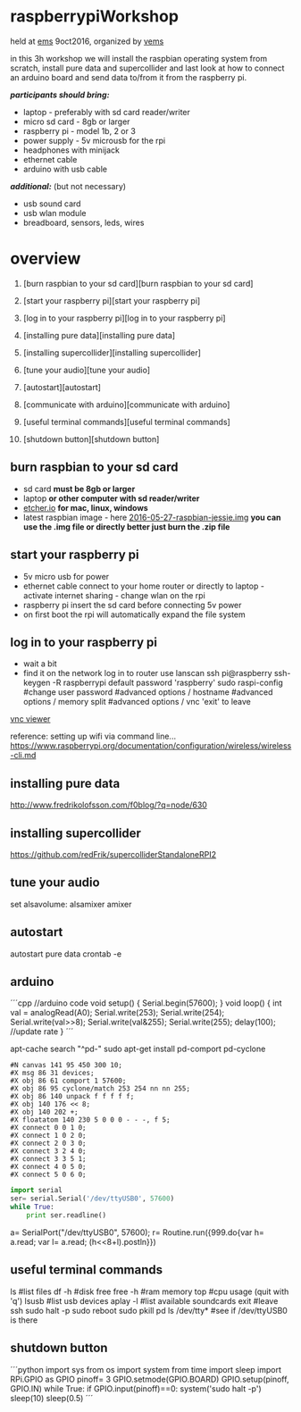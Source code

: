 # raspberrypiWorkshop

held at [ems](http://elektronmusikstudion.se) 9oct2016, organized by [vems](https://vems.nu)

in this 3h workshop we will install the raspbian operating system from scratch, install pure data and supercollider and last look at how to connect an arduino board and send data to/from it from the raspberry pi.

***participants should bring:***

* laptop - preferably with sd card reader/writer
* micro sd card - 8gb or larger
* raspberry pi - model 1b, 2 or 3
* power supply - 5v microusb for the rpi
* headphones with minijack
* ethernet cable
* arduino with usb cable

***additional:*** (but not necessary)

* usb sound card
* usb wlan module
* breadboard, sensors, leds, wires

overview
==

1. [burn raspbian to your sd card][burn raspbian to your sd card]

2. [start your raspberry pi][start your raspberry pi]

3. [log in to your raspberry pi][log in to your raspberry pi]

4. [installing pure data][installing pure data]

5. [installing supercollider][installing supercollider]

6. [tune your audio][tune your audio]

7. [autostart][autostart]

8. [communicate with arduino][communicate with arduino]

9. [useful terminal commands][useful terminal commands]

10. [shutdown button][shutdown button]

burn raspbian to your sd card
--

* sd card
    **must be 8gb or larger**
* laptop
    **or other computer with sd reader/writer**
* [etcher.io](http://etcher.io)
    **for mac, linux, windows**
* latest raspbian image - here [2016-05-27-raspbian-jessie.img](https://www.raspberrypi.org/downloads/raspbian/)
    **you can use the .img file or directly better just burn the .zip file**

start your raspberry pi
--

* 5v micro usb for power
* ethernet cable connect to your home router or directly to laptop - activate internet sharing - change wlan on the rpi
* raspberry pi insert the sd card before connecting 5v power
* on first boot the rpi will automatically expand the file system

log in to your raspberry pi
--

* wait a bit
* find it on the network
log in to router
use lanscan
ssh pi@raspberry
ssh-keygen -R raspberrypi
default password 'raspberry'
sudo raspi-config
#change user password
#advanced options / hostname
#advanced options / memory split
#advanced options / vnc
'exit' to leave

[vnc viewer](https://www.realvnc.com/download/viewer/)

reference: setting up wifi via command line... https://www.raspberrypi.org/documentation/configuration/wireless/wireless-cli.md

installing pure data
--

http://www.fredrikolofsson.com/f0blog/?q=node/630

installing supercollider
--

https://github.com/redFrik/supercolliderStandaloneRPI2

tune your audio
--

set alsavolume:
alsamixer
amixer

autostart
--

autostart pure data
crontab -e

arduino
--

´´´cpp
//arduino code
void setup() {
    Serial.begin(57600);
}
void loop() {
    int val = analogRead(A0);
    Serial.write(253);
    Serial.write(254);
    Serial.write(val>>8);
    Serial.write(val&255);
    Serial.write(255);
    delay(100);  //update rate
}
´´´

apt-cache search "^pd-"
sudo apt-get install pd-comport pd-cyclone

```
#N canvas 141 95 450 300 10;
#X msg 86 31 devices;
#X obj 86 61 comport 1 57600;
#X obj 86 95 cyclone/match 253 254 nn nn 255;
#X obj 86 140 unpack f f f f f;
#X obj 140 176 << 8;
#X obj 140 202 +;
#X floatatom 140 230 5 0 0 0 - - -, f 5;
#X connect 0 0 1 0;
#X connect 1 0 2 0;
#X connect 2 0 3 0;
#X connect 3 2 4 0;
#X connect 3 3 5 1;
#X connect 4 0 5 0;
#X connect 5 0 6 0;
```

```python
import serial
ser= serial.Serial('/dev/ttyUSB0', 57600)
while True:
    print ser.readline()
```

a= SerialPort("/dev/ttyUSB0", 57600);
r= Routine.run({999.do{var h= a.read; var l= a.read; (h<<8+l).postln}})

useful terminal commands
--

ls  #list files
df -h  #disk free
free -h  #ram memory
top  #cpu usage (quit with 'q')
lsusb  #list usb devices
aplay -l  #list available soundcards
exit  #leave ssh
sudo halt -p
sudo reboot
sudo pkill pd
ls /dev/tty*  #see if /dev/ttyUSB0 is there

shutdown button
--

´´´python
import sys
from os import system
from time import sleep
import RPi.GPIO as GPIO
pinoff= 3
GPIO.setmode(GPIO.BOARD)
GPIO.setup(pinoff, GPIO.IN)
while True:
    if GPIO.input(pinoff)==0:
        system('sudo halt -p')
        sleep(10)
    sleep(0.5)
´´´
